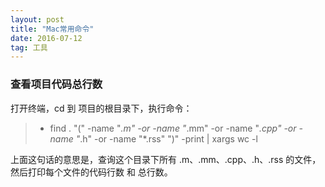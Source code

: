 ```yaml
---
layout: post
title: "Mac常用命令"
date: 2016-07-12   
tag: 工具 
---
```


### 查看项目代码总行数    
打开终端，cd 到 项目的根目录下，执行命令：   

>* find . "(" -name "*.m" -or -name "*.mm" -or -name "*.cpp" -or -name "*.h" -or -name "*.rss" ")" -print | xargs wc -l

上面这句话的意思是，查询这个目录下所有 .m、.mm、.cpp、.h、.rss 的文件，然后打印每个文件的代码行数 和 总行数。